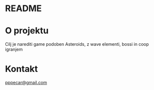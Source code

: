 # README

# O projektu
Cilj je narediti game podoben Asteroids, z wave elementi, bossi in coop igranjem

# Kontakt
pppecar@gmail.com
